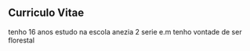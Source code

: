 ## Curriculo Vitae
tenho 16 anos
estudo na escola anezia
2 serie e.m
tenho vontade de ser florestal
